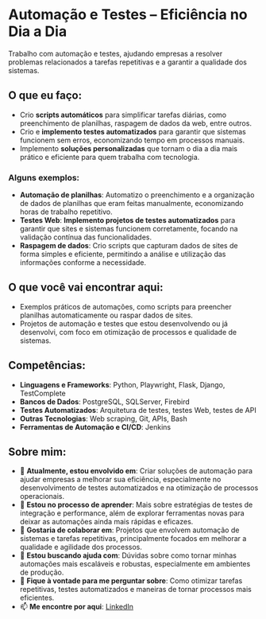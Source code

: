 # Automação e Testes – Eficiência no Dia a Dia

Trabalho com automação e testes, ajudando empresas a resolver problemas relacionados a tarefas repetitivas e a garantir a qualidade dos sistemas.

## O que eu faço:
- Crio **scripts automáticos** para simplificar tarefas diárias, como preenchimento de planilhas, raspagem de dados da web, entre outros.
- Crio e **implemento testes automatizados** para garantir que sistemas funcionem sem erros, economizando tempo em processos manuais.
- Implemento **soluções personalizadas** que tornam o dia a dia mais prático e eficiente para quem trabalha com tecnologia.

### Alguns exemplos:
- **Automação de planilhas**: Automatizo o preenchimento e a organização de dados de planilhas que eram feitas manualmente, economizando horas de trabalho repetitivo.
- **Testes Web**: **Implemento projetos de testes automatizados** para garantir que sites e sistemas funcionem corretamente, focando na validação contínua das funcionalidades.
- **Raspagem de dados**: Crio scripts que capturam dados de sites de forma simples e eficiente, permitindo a análise e utilização das informações conforme a necessidade.

## O que você vai encontrar aqui:
- Exemplos práticos de automações, como scripts para preencher planilhas automaticamente ou raspar dados de sites.
- Projetos de automação e testes que estou desenvolvendo ou já desenvolvi, com foco em otimização de processos e qualidade de sistemas.

## Competências:
- **Linguagens e Frameworks**: Python, Playwright, Flask, Django, TestComplete
- **Bancos de Dados**: PostgreSQL, SQLServer, Firebird
- **Testes Automatizados**: Arquitetura de testes, testes Web, testes de API
- **Outras Tecnologias**: Web scraping, Git, APIs, Bash
- **Ferramentas de Automação e CI/CD**: Jenkins

## Sobre mim:

- 🔭 **Atualmente, estou envolvido em**: Criar soluções de automação para ajudar empresas a melhorar sua eficiência, especialmente no desenvolvimento de testes automatizados e na otimização de processos operacionais.
- 🌱 **Estou no processo de aprender**: Mais sobre estratégias de testes de integração e performance, além de explorar ferramentas novas para deixar as automações ainda mais rápidas e eficazes.
- 👯 **Gostaria de colaborar em**: Projetos que envolvem automação de sistemas e tarefas repetitivas, principalmente focados em melhorar a qualidade e agilidade dos processos.
- 🤔 **Estou buscando ajuda com**: Dúvidas sobre como tornar minhas automações mais escaláveis e robustas, especialmente em ambientes de produção.
- 💬 **Fique à vontade para me perguntar sobre**: Como otimizar tarefas repetitivas, testes automatizados e maneiras de tornar processos mais eficientes.
- 📫 **Me encontre por aqui**: [LinkedIn](https://br.linkedin.com/in/jeferson-caye)
